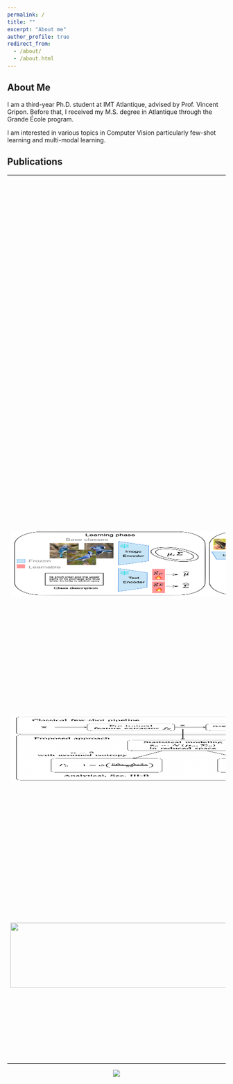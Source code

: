 ```yaml
---
permalink: /
title: ""
excerpt: "About me"
author_profile: true
redirect_from: 
  - /about/
  - /about.html
---
```

## <i class="fa fa-id-card" aria-hidden="true"></i> About Me ##
I am a third-year Ph.D. student at IMT Atlantique, advised by Prof. Vincent Gripon. Before that, I received my M.S. degree in Atlantique through the Grande École program. 

I am interested in various topics in Computer Vision particularly few-shot learning and multi-modal learning.

## <i class="fa fa-graduation-cap" aria-hidden="true"></i> Publications ##

<table style="border: none; border-collapse: collapse;" border="0">

<tr style="border-collapse: separate; border-spacing:30em;">
  <td style="border-collapse: collapse; border: none;">
  </td>
  <td style="border-collapse: collapse; border: none;">
    Jonathan Lys, Frederic Lin, Clément BELIVEAU, Jules Decaestecker, <b>Yassir BENDOU</b>, Aymane Abdali, Bastien Pasdeloup "FICUS: Few-Shot Image Classification With Unsupervised Segmentation".
    In <b>IEEE EUSIPCO</b> 2024<br>
  </td>
</tr>

<tr style="border-collapse: separate; border-spacing:30em;">
  <td style="border-collapse: collapse; border: none;">
  </td>
  <td style="border-collapse: collapse; border: none;">
    Raphael Lafargue, <b>Yassir Bendou</b>, Bastien Pasdeloup, Jean-Philippe Diguet, Ian Reid, Vincent Gripon, Jack Valmadre "Few and Fewer: Learning Better from Few Examples Using Fewer Base Classes".
    <b>Preprint</b> 2023<br>
    <img src="https://raw.githubusercontent.com/ybendou/ybendou.github.io/master/images/pdf_icon.png" width="20" height="20" hspace="5">
    <span><a href="https://arxiv.org/abs/2401.15834">Arxiv</a></span><br>
    <img src="https://raw.githubusercontent.com/ybendou/ybendou.github.io/master/images/github_icon.png" width="20" height="20" hspace="5">
    <span><a href="https://github.com/RafLaf/Few-and-Fewer">Code</a></span>
  </td>
</tr>

<tr style="border-collapse: separate; border-spacing:30em;">
  <td style="border-collapse: collapse; border: none;">
    <img src="https://raw.githubusercontent.com/ybendou/ybendou.github.io/master/images/covCLIP_figure.png" width="800" height="150" />
  </td>
  <td style="border-collapse: collapse; border: none;">
    <b>Yassir Bendou</b>, Vincent Gripon, Bastien Pasdeloup, Giulia Lioi, Lukas Mauch, Fabien Cardinaux, Ghouthi Boukli Hacene "Inferring Latent Class Statistics from Text for Robust Visual Few-Shot Learning".
    In <b>NeurIPS'W</b> 2023<br>
    <img src="https://raw.githubusercontent.com/ybendou/ybendou.github.io/master/images/pdf_icon.png" width="20" height="20" hspace="5">
    <span><a href="https://arxiv.org/abs/2311.14544">Arxiv</a></span><br>
    <img src="https://raw.githubusercontent.com/ybendou/ybendou.github.io/master/images/github_icon.png" width="20" height="20" hspace="5">
    <span><a href="https://github.com/ybendou/CovCLIP">Code</a></span>
  </td>
</tr>

<tr style="border-collapse: separate; border-spacing:30em;">
  <td style="border-collapse: collapse; border: none;">
    <img src="https://raw.githubusercontent.com/ybendou/ybendou.github.io/master/images/Eusipco_2023.png" width="800" height="150" />
  </td>
  <td style="border-collapse: collapse; border: none;">
    <b>Yassir Bendou</b>, Vincent Gripon, Bastien Pasdeloup, Giulia Lioi, Lukas Mauch, Stefan Uhlich, Fabien Cardinaux, Ghouthi Boukli Hacene, Javier Alonso Garcia "A Statistical Model for Predicting Generalization in Few-Shot Classification".
    Best Student paper Nominee in <b>IEEE EUSIPCO</b> 2023<br>
    <img src="https://raw.githubusercontent.com/ybendou/ybendou.github.io/master/images/pdf_icon.png" width="20" height="20" hspace="5">
    <span><a href="https://arxiv.org/abs/2212.06461">Arxiv</a></span><br>
    <img src="https://raw.githubusercontent.com/ybendou/ybendou.github.io/master/images/github_icon.png" width="20" height="20" hspace="5">
    <span><a href="https://github.com/ybendou/fs-generalization">Code</a></span>
  </td>
</tr>

<tr style="border-collapse: separate; border-spacing:30em;">
  <td style="border-collapse: collapse; border: none;">
    <img src="https://raw.githubusercontent.com/ybendou/ybendou.github.io/master/images/iclr_23_bai.png" width="800" height="150" />
  </td>
  <td style="border-collapse: collapse; border: none;">
   <b>Yassir Bendou</b>, Yuqing Hu, Raphael Lafargue, Giulia Lioi, Bastien Pasdeloup, Stéphane Pateux, Vincent Gripon "EASY: Ensemble Augmented-Shot Y-shaped Learning: State-Of-The-Art Few-Shot Classification with Simple Ingredients".
    Best Student paper in <b>Journal of Imaging</b> 2022<br>
    <img src="https://raw.githubusercontent.com/ybendou/ybendou.github.io/master/images/EASY_2022.png" width="20" height="20" hspace="5">
    <span><a href="https://arxiv.org/abs/2201.09699">Arxiv</a></span><br>
    <img src="https://raw.githubusercontent.com/ybendou/ybendou.github.io/master/images/github_icon.png" width="20" height="20" hspace="5">
    <span><a href="https://github.com/ybendou/easy">Code</a></span>
  </td>
</tr>

</table>

<div align="center"> <a href="https://clustrmaps.com/site/1bq1k" title="Visit tracker"><img src="//clustrmaps.com/map_v2.png?cl=080808&w=500&t=n&d=ruCxs5fSYmokIOdjMBdy2IxqKnq9RtaMoZPJhCgI5Gs&co=ffffff&ct=808080" /></a> </div>